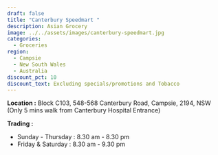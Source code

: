```yaml
---
draft: false
title: "Canterbury Speedmart "
description: Asian Grocery
image: ../../assets/images/canterbury-speedmart.jpg
categories:
  - Groceries
region:
  - Campsie
  - New South Wales
  - Australia
discount_pct: 10
discount_text: Excluding specials/promotions and Tobacco
---
```

**Location :** Block C103, 548-568 Canterbury Road, Campsie, 2194, NSW\
(Only 5 mins walk from Canterbury Hospital Entrance)

**Trading :** 

* Sunday - Thursday : 8.30 am - 8.30 pm
* Friday & Saturday : 8.30 am - 9.30 pm
